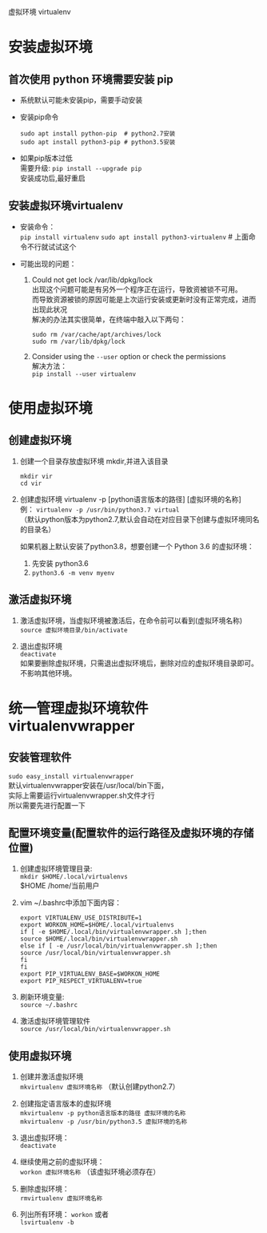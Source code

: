 ﻿
虚拟环境 virtualenv

# 安装虚拟环境

## 首次使用 python 环境需要安装 pip
- 系统默认可能未安装pip，需要手动安装

- 安装pip命令  
    ```shell script
    sudo apt install python-pip  # python2.7安装
    sudo apt install python3-pip # python3.5安装
    ```

- 如果pip版本过低  
   需要升级: `pip install --upgrade pip`  
   安装成功后,最好重启  


## 安装虚拟环境virtualenv

- 安装命令：  
    `pip install virtualenv`
    `sudo apt install python3-virtualenv`  # 上面命令不行就试试这个

- 可能出现的问题：  
    1. Could not get lock /var/lib/dpkg/lock  
        出现这个问题可能是有另外一个程序正在运行，导致资被锁不可用。  
        而导致资源被锁的原因可能是上次运行安装或更新时没有正常完成，进而出现此状况  
        解决的办法其实很简单，在终端中敲入以下两句：  
        ```shell script
        sudo rm /var/cache/apt/archives/lock
        sudo rm /var/lib/dpkg/lock
        ```

    2. Consider using the `--user` option or check the permissions  
        解决方法：  
        `pip install --user virtualenv`  


# 使用虚拟环境

## 创建虚拟环境

1. 创建一个目录存放虚拟环境 mkdir,并进入该目录
    ```shell script
    mkdir vir
    cd vir
    ```

2. 创建虚拟环境
    virtualenv -p [python语言版本的路径] [虚拟环境的名称]  
    例： `virtualenv -p /usr/bin/python3.7 virtual`  
    （默认python版本为python2.7,默认会自动在对应目录下创建与虚拟环境同名的目录名）

    如果机器上默认安装了python3.8，想要创建一个 Python 3.6 的虚拟环境：
    1. 先安装 python3.6
    2. `python3.6 -m venv myenv`


## 激活虚拟环境

1. 激活虚拟环境，当虚拟环境被激活后，在命令前可以看到(虚拟环境名称)  
    `source 虚拟环境目录/bin/activate`  

2. 退出虚拟环境  
    `deactivate`  
    如果要删除虚拟环境，只需退出虚拟环境后，删除对应的虚拟环境目录即可。不影响其他环境。


# 统一管理虚拟环境软件virtualenvwrapper

## 安装管理软件

`sudo easy_install virtualenvwrapper`  
默认virtualenvwrapper安装在/usr/local/bin下面，  
实际上需要运行virtualenvwrapper.sh文件才行  
所以需要先进行配置一下  


## 配置环境变量(配置软件的运行路径及虚拟环境的存储位置)

1. 创建虚拟环境管理目录:   
    `mkdir $HOME/.local/virtualenvs`  
    $HOME /home/当前用户  

2. vim ~/.bashrc中添加下面内容：  
    ```shell script
    export VIRTUALENV_USE_DISTRIBUTE=1
    export WORKON_HOME=$HOME/.local/virtualenvs
    if [ -e $HOME/.local/bin/virtualenvwrapper.sh ];then
    source $HOME/.local/bin/virtualenvwrapper.sh
    else if [ -e /usr/local/bin/virtualenvwrapper.sh ];then
    source /usr/local/bin/virtualenvwrapper.sh
    fi
    fi
    export PIP_VIRTUALENV_BASE=$WORKON_HOME
    export PIP_RESPECT_VIRTUALENV=true
    ```

3. 刷新环境变量:   
    `source ~/.bashrc`  

4. 激活虚拟环境管理软件  
    `source /usr/local/bin/virtualenvwrapper.sh`


## 使用虚拟环境

1. 创建并激活虚拟环境  
   `mkvirtualenv 虚拟环境名称` （默认创建python2.7）

2. 创建指定语言版本的虚拟环境  
   `mkvirtualenv -p python语言版本的路径 虚拟环境的名称`  
   `mkvirtualenv -p /usr/bin/python3.5 虚拟环境的名称`  

3. 退出虚拟环境：  
   `deactivate`

4. 继续使用之前的虚拟环境：  
   `workon 虚拟环境名称` （该虚拟环境必须存在）

5. 删除虚拟环境：  
   `rmvirtualenv 虚拟环境名称`

6. 列出所有环境：
   `workon`  或者   
   `lsvirtualenv -b`





